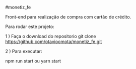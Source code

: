 #monetiz_fe


Front-end para realização de compra com cartão de crédito.

Para rodar este projeto:

1 ) Faça o download do repositorio 
git clone https://github.com/otavioomota/monetiz_fe.git

2 ) Para executar:

npm run start ou yarn start
